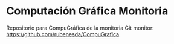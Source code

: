 # Computación Gráfica Monitoria
Repositorio para CompuGráfica de la monitoria
Git monitor: https://github.com/rubenesda/CompuGrafica
